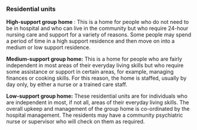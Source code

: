 ###  Residential units

**High-support group home** : This is a home for people who do not need to be
in hospital and who can live in the community but who require 24-hour nursing
care and support for a variety of reasons. Some people may spend a period of
time in a high support residence and then move on into a medium or low support
residence.

**Medium-support group home:** This is a home for people who are fairly
independent in most areas of their everyday living skills but who require some
assistance or support in certain areas, for example, managing finances or
cooking skills. For this reason, the home is staffed, usually by day only, by
either a nurse or a trained care staff.

**Low-support group home:** These residential units are for individuals who
are independent in most, if not all, areas of their everyday living skills.
The overall upkeep and management of the group home is co-ordinated by the
hospital management. The residents may have a community psychiatric nurse or
supervisor who will check on them as required.
